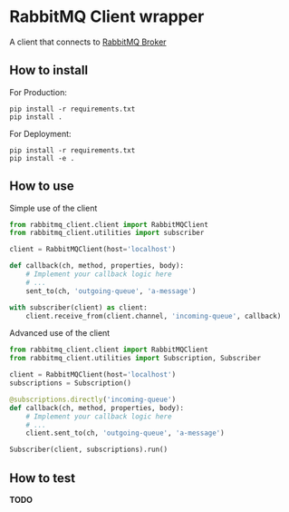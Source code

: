 # RabbitMQ Client wrapper

A client that connects to [RabbitMQ Broker](https://github.com/GeorgeGiannopoulos/dockerfiles/tree/master/rabbitmq_broker)

## How to install

For Production:

```shell
pip install -r requirements.txt
pip install .
```

For Deployment:

```shell
pip install -r requirements.txt
pip install -e .
```

## How to use

Simple use of the client

```python
from rabbitmq_client.client import RabbitMQClient
from rabbitmq_client.utilities import subscriber

client = RabbitMQClient(host='localhost')

def callback(ch, method, properties, body):
    # Implement your callback logic here
    # ...
    sent_to(ch, 'outgoing-queue', 'a-message')

with subscriber(client) as client:
    client.receive_from(client.channel, 'incoming-queue', callback)
```

Advanced use of the client

```python
from rabbitmq_client.client import RabbitMQClient
from rabbitmq_client.utilities import Subscription, Subscriber

client = RabbitMQClient(host='localhost')
subscriptions = Subscription()

@subscriptions.directly('incoming-queue')
def callback(ch, method, properties, body):
    # Implement your callback logic here
    # ...
    client.sent_to(ch, 'outgoing-queue', 'a-message')

Subscriber(client, subscriptions).run()
```

## How to test

**TODO**
